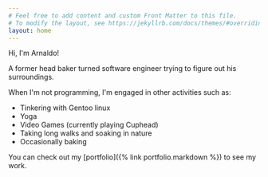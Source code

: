 ```yaml
---
# Feel free to add content and custom Front Matter to this file.
# To modify the layout, see https://jekyllrb.com/docs/themes/#overriding-theme-defaults
layout: home
---
```

Hi, I'm Arnaldo!

A former head baker turned software engineer trying to figure out his surroundings.

When I'm not programming, I'm engaged in other activities such as:

- Tinkering with Gentoo linux <i style="font-size: 45px" class="devicon-gentoo-plain colored"></i>
- Yoga
- Video Games (currently playing Cuphead)
- Taking long walks and soaking in nature
- Occasionally baking

You can check out my [portfolio]({% link portfolio.markdown %}) to see my work.
